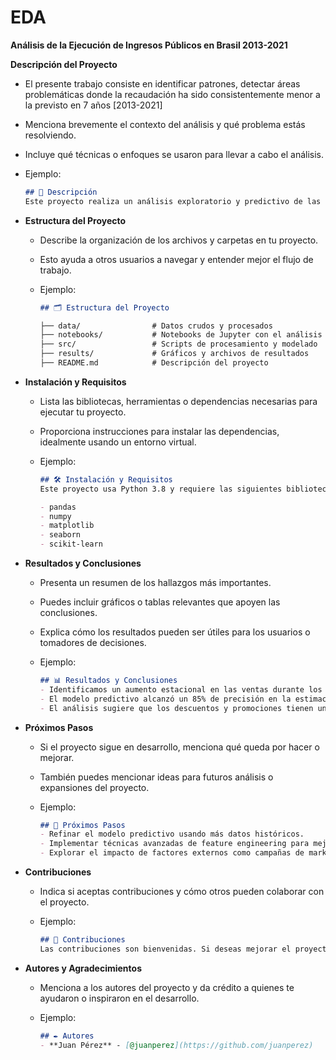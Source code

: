# EDA
**Análisis de la Ejecución de Ingresos Públicos en Brasil 2013-2021**

**Descripción del Proyecto**

   - El presente trabajo consiste en identificar patrones, detectar áreas problemáticas donde la recaudación ha sido consistentemente menor a la previsto en 7 años [2013-2021]

   - Menciona brevemente el contexto del análisis y qué problema estás resolviendo.

   - Incluye qué técnicas o enfoques se usaron para llevar a cabo el análisis.

   - Ejemplo:

        ```markdown
        ## 📖 Descripción
        Este proyecto realiza un análisis exploratorio y predictivo de las ventas de una empresa minorista. El objetivo es identificar tendencias, patrones y realizar predicciones basadas en datos históricos usando técnicas de modelado estadístico y *machine learning*.

- **Estructura del Proyecto**

   - Describe la organización de los archivos y carpetas en tu proyecto.

   - Esto ayuda a otros usuarios a navegar y entender mejor el flujo de trabajo.

   - Ejemplo:

        ```markdown
        ## 🗂️ Estructura del Proyecto

        ├── data/                # Datos crudos y procesados
        ├── notebooks/           # Notebooks de Jupyter con el análisis
        ├── src/                 # Scripts de procesamiento y modelado
        ├── results/             # Gráficos y archivos de resultados
        ├── README.md            # Descripción del proyecto
        ```

- **Instalación y Requisitos**

   - Lista las bibliotecas, herramientas o dependencias necesarias para ejecutar tu proyecto.

   - Proporciona instrucciones para instalar las dependencias, idealmente usando un entorno virtual.    

   - Ejemplo:
        ```markdown
        ## 🛠️ Instalación y Requisitos
        Este proyecto usa Python 3.8 y requiere las siguientes bibliotecas:

        - pandas
        - numpy
        - matplotlib
        - seaborn
        - scikit-learn
        ```


- **Resultados y Conclusiones**

   - Presenta un resumen de los hallazgos más importantes.

   - Puedes incluir gráficos o tablas relevantes que apoyen las conclusiones.

   - Explica cómo los resultados pueden ser útiles para los usuarios o tomadores de decisiones.

   - Ejemplo:

        ```markdown
        ## 📊 Resultados y Conclusiones
        - Identificamos un aumento estacional en las ventas durante los meses de noviembre y diciembre.
        - El modelo predictivo alcanzó un 85% de precisión en la estimación de ventas futuras.
        - El análisis sugiere que los descuentos y promociones tienen un impacto directo en el comportamiento de compra de los clientes.
        ```

- **Próximos Pasos**

   - Si el proyecto sigue en desarrollo, menciona qué queda por hacer o mejorar.

   - También puedes mencionar ideas para futuros análisis o expansiones del proyecto.

    - Ejemplo:

        ```markdown
        ## 🔄 Próximos Pasos
        - Refinar el modelo predictivo usando más datos históricos.
        - Implementar técnicas avanzadas de feature engineering para mejorar la precisión.
        - Explorar el impacto de factores externos como campañas de marketing y eventos en las ventas.
        ```

- **Contribuciones**

   - Indica si aceptas contribuciones y cómo otros pueden colaborar con el proyecto.

   - Ejemplo:

        ```markdown
        ## 🤝 Contribuciones
        Las contribuciones son bienvenidas. Si deseas mejorar el proyecto, por favor abre un pull request o una issue.
        ```



- **Autores y Agradecimientos**

   - Menciona a los autores del proyecto y da crédito a quienes te ayudaron o inspiraron en el desarrollo.

   - Ejemplo:

        ```markdown
        ## ✒️ Autores
        - **Juan Pérez** - [@juanperez](https://github.com/juanperez)
        ```
